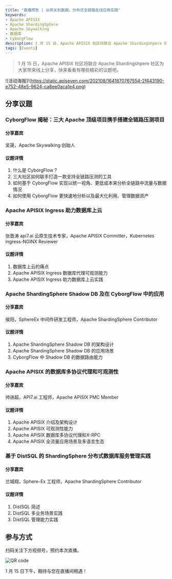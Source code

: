 ```yaml
---
title: "直播预告 | 从网关到数据，分布式全链路在线应用实践"
keywords: 
- Apache APISIX
- Apache ShardingSphere
- Apache Skywalking
- 数据库
- CyborgFlow
description: 1 月 15 日，Apache APISIX 社区将联合 Apache Shardingshpere 社区为大家带来线上分享，快来看看有哪些精彩的议题吧。
tags: [Events]
---
```


> 1 月 15 日，Apache APISIX 社区将联合 Apache Shardingshpere 社区为大家带来线上分享，快来看看有哪些精彩的议题吧。

<!--truncate-->

![活动海报]!(https://static.apiseven.com/202108/1641870767554-2f443190-e752-48e5-9624-ca8ee0aca1e4.png)

## 分享议题

### CyborgFlow 揭秘：三大 Apache 顶级项目携手搭建全链路压测项目

#### 分享嘉宾

吴晟，Apache Skywalking 创始人

#### 议题详情

1. 什么是 CyborgFlow？
2. 三大社区如何联手打造一款支持全链路压测的工具
3. 如何基于 CyborgFlow 实现以统一视角、更低成本来分析全链路中流量与数据情况
4. 如何使用 CyborgFlow 更快速地分析以及最大化利用、管理数据资产

### Apache APISIX Ingress 助力数据库上云

#### 分享嘉宾

张晋涛 api7.ai 云原生技术专家，Apache APISIX Committer，Kubernetes ingress-NGINX Reviewer

#### 议题详情

1. 数据库上云的痛点
2. Apache APISIX Ingress 数据库代理可观测能力
3. Apache APISIX Ingress 助力数据库上云实践

### Apache ShardingSphere Shadow DB 及在 CyborgFlow 中的应用

#### 分享嘉宾

侯阳，SphereEx 中间件研发工程师，Apache ShardingSphere Contributor

#### 议题详情

1. Apache ShardingSphere Shadow DB 的架构设计
2. Apache ShardingSphere Shadow DB 的应用场景
3. CyborgFlow 中 Shadow DB 的数据路由能力

### Apache APISIX 的数据库多协议代理和可观测性

#### 分享嘉宾

帅进超，API7.ai 工程师，Apache APISIX PMC Member

#### 议题详情

1. Apache APISIX 介绍及架构设计
2. Apache APISIX 可观测性能力
3. Apache APISIX 数据库多协议代理和X-RPC
4. Apache APISIX 全流量应用场景及多语言生态


### 基于 DistSQL 的 ShardingSphere 分布式数据库服务管理实践

#### 分享嘉宾

兰城翔，Sphere-Ex 工程师，Apache ShardingSphere Contributor

#### 议题详情

1. DistSQL 简述
2. DistSQL 多业务场景实践
3. DistSQL 管理能力实践

## 参与方式

扫码关注下方视频号，预约本次直播。

![QR code](https://static.apiseven.com/202108/1639618627132-2ce4f183-4d3f-40ca-ae5f-397a48f650ae.png)

1 月 15 日下午，期待与您在直播间相遇！
